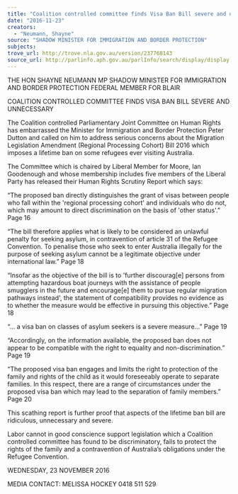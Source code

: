 ```yaml
---
title: "Coalition controlled committee finds Visa Ban Bill severe and unnecessary"
date: "2016-11-23"
creators:
  - "Neumann, Shayne"
source: "SHADOW MINISTER FOR IMMIGRATION AND BORDER PROTECTION"
subjects:
trove_url: http://trove.nla.gov.au/version/237768143
source_url: http://parlinfo.aph.gov.au/parlInfo/search/display/display.w3p;query=Id%3A%22media/pressrel/4951764%22
---
```


 

 THE HON SHAYNE NEUMANN MP  SHADOW MINISTER FOR IMMIGRATION AND BORDER  PROTECTION  FEDERAL MEMBER FOR BLAIR    

 COALITION CONTROLLED COMMITTEE FINDS VISA BAN BILL SEVERE AND  UNNECESSARY    

 The Coalition controlled Parliamentary Joint Committee on Human Rights has  embarrassed the Minister for Immigration and Border Protection Peter Dutton and  called on him to address serious concerns about the Migration Legislation  Amendment (Regional Processing Cohort) Bill 2016 which imposes a lifetime ban on  some refugees ever visiting Australia.    

 The Committee which is chaired by Liberal Member for Moore, Ian Goodenough and  whose membership includes five members of the Liberal Party has released their  Human Rights Scrutiny Report which says:    

 “The proposed ban directly distinguishes the grant of visas between  people who fall within the 'regional processing cohort' and individuals who  do not, which may amount to direct discrimination on the basis of 'other  status'.” Page 16    

 “The bill therefore applies what is likely to be considered an unlawful  penalty for seeking asylum, in contravention of article 31 of the Refugee  Convention.  To penalise those who seek to enter Australia illegally for the  purpose of seeking asylum cannot be a legitimate objective under  international law.”  Page 18    

 “Insofar as the objective of the bill is to 'further discourag[e] persons from  attempting hazardous boat journeys with the assistance of people  smugglers in the future and encourage[e] them to pursue regular migration  pathways instead', the statement of compatibility provides no evidence as  to whether the measure would be effective in pursuing this  objective.”  Page 18    

 “… a visa ban on classes of asylum seekers is a severe measure…” Page  19    

 “Accordingly, on the information available, the proposed ban does not  appear to be compatible with the right to equality and non-discrimination.”  Page 19    

 “The proposed visa ban engages and limits the right to protection of the  family and rights of the child as it would foreseeably operate to separate  families. In this respect, there are a range of circumstances under the  proposed visa ban which may lead to the separation of family  members.”  Page 20    

 This scathing report is further proof that aspects of the lifetime ban bill are ridiculous,  unnecessary and severe.    

 Labor cannot in good conscience support legislation which a Coalition controlled  committee has found to be discriminatory, fails to protect the rights of the family and  a contravention of Australia’s obligations under the Refugee Convention.    

 WEDNESDAY, 23 NOVEMBER 2016    

 MEDIA CONTACT: MELISSA HOCKEY 0418 511 529   

 

